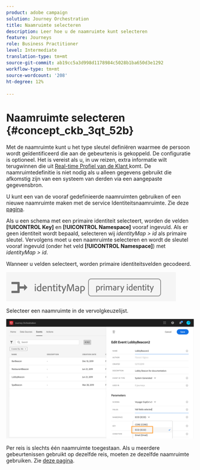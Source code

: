 ```yaml
---
product: adobe campaign
solution: Journey Orchestration
title: Naamruimte selecteren
description: Leer hoe u de naamruimte kunt selecteren
feature: Journeys
role: Business Practitioner
level: Intermediate
translation-type: tm+mt
source-git-commit: ab19cc5a3d998d1178984c5028b1ba650d3e1292
workflow-type: tm+mt
source-wordcount: '208'
ht-degree: 12%

---
```



# Naamruimte selecteren {#concept_ckb_3qt_52b}

Met de naamruimte kunt u het type sleutel definiëren waarmee de persoon wordt geïdentificeerd die aan de gebeurtenis is gekoppeld. De configuratie is optioneel. Het is vereist als u, in uw reizen, extra informatie wilt terugwinnen die uit [Real-time Profiel van de Klant ](https://docs.adobe.com/content/help/nl-NL/experience-platform/profile/home.html) komt. De naamruimtedefinitie is niet nodig als u alleen gegevens gebruikt die afkomstig zijn van een systeem van derden via een aangepaste gegevensbron.

U kunt een van de vooraf gedefinieerde naamruimten gebruiken of een nieuwe naamruimte maken met de service Identiteitsnaamruimte. Zie deze [pagina](https://docs.adobe.com/content/help/nl-NL/experience-platform/identity/home.html).

Als u een schema met een primaire identiteit selecteert, worden de velden **[!UICONTROL Key]** en **[!UICONTROL Namespace]** vooraf ingevuld. Als er geen identiteit wordt bepaald, selecteren wij _identityMap > id_ als primaire sleutel. Vervolgens moet u een naamruimte selecteren en wordt de sleutel vooraf ingevuld (onder het veld **[!UICONTROL Namespace]**) met _identityMap > id_.

Wanneer u velden selecteert, worden primaire identiteitsvelden gecodeerd.

![](../assets/primary-identity.png)


Selecteer een naamruimte in de vervolgkeuzelijst.

![](../assets/journey17.png)

Per reis is slechts één naamruimte toegestaan. Als u meerdere gebeurtenissen gebruikt op dezelfde reis, moeten ze dezelfde naamruimte gebruiken. Zie [deze pagina](../building-journeys/journey.md).
